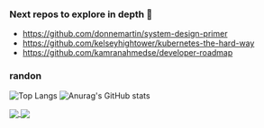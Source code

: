 ### Next repos to explore in depth 🔭
- https://github.com/donnemartin/system-design-primer
- https://github.com/kelseyhightower/kubernetes-the-hard-way
- https://github.com/kamranahmedse/developer-roadmap
### randon
![Top Langs](https://github-readme-stats.vercel.app/api/top-langs/?username=ggjulio,working-from-home&theme=tokyonight)
![Anurag's GitHub stats](https://github-readme-stats.vercel.app/api?username=ggjulio)

<a href="https://github.com/anuraghazra/github-readme-stats">
  <img align="center" src="https://github-readme-stats.vercel.app/api/pin/?username=ggulio&repo=github-readme-stats" />
</a>
<a href="https://github.com/anuraghazra/convoychat">
  <img align="center" src="https://github-readme-stats.vercel.app/api/pin/?username=ggulio&repo=convoychat" />
</a>

<!--
**ggjulio/ggjulio** is a ✨ _special_ ✨ repository because its `README.md` (this file) appears on your GitHub profile.

Here are some ideas to get you started:

- 🔭 I’m currently working on ...
- 🌱 I’m currently learning ...
- 👯 I’m looking to collaborate on ...
- 🤔 I’m looking for help with ...
- 💬 Ask me about ...
- 📫 How to reach me: ...
- 😄 Pronouns: ...
- ⚡ Fun fact: ...
-->
